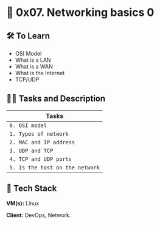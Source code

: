 
# 🦾 0x07. Networking basics 0

## 🛠 To Learn
- OSI Model
- What is a LAN
- What is a WAN
- What is the Internet
- TCP/UDP

## 👨‍💻 Tasks and Description
| Tasks             |
| ----------------- |
| `0. OSI model` |
| `1. Types of network` |
| `2. MAC and IP address` |
| `3. UDP and TCP` |
| `4. TCP and UDP ports` |
| `5. Is the host on the network` |

## 🚀 Tech Stack

**VM(s):** Linux

**Client:** DevOps, Network.

